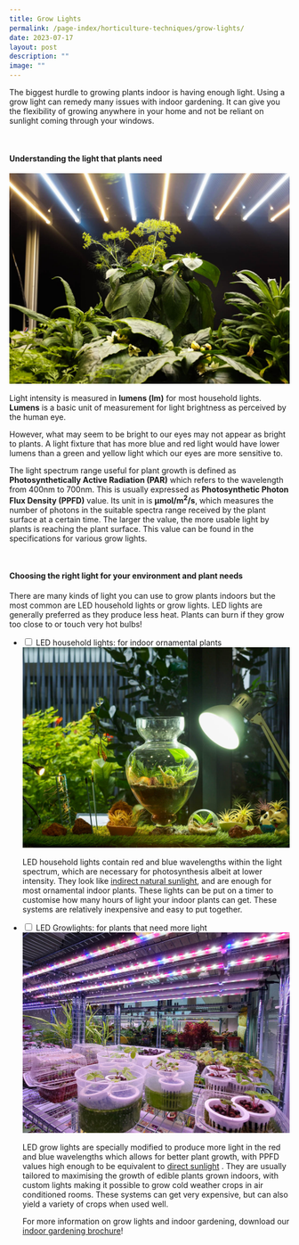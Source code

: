 ```yaml
---
title: Grow Lights
permalink: /page-index/horticulture-techniques/grow-lights/
date: 2023-07-17
layout: post
description: ""
image: ""
---
```

<section>
	<p>The biggest hurdle to growing plants indoor is having enough light. Using a grow light can remedy many issues with indoor gardening. It can give you the flexibility of growing anywhere in your home and not be reliant on sunlight coming through your windows. </p>
	<br>
</section>

<section>
	<h4>Understanding the light that plants need</h4>
	<img title="An indoor light growing setup to grow cold-weather crops. Photo by Jacqueline Chua." src="/images/Hardscapes/Growlight_JacChua.jpg">
	<p>Light intensity is measured in <b>lumens (lm)</b> for most household lights. <b>Lumens</b> is a basic unit of measurement for light brightness as perceived by the human eye.</p>
	<p>However, what may seem to be bright to our eyes may not appear as bright to plants. A light fixture that has more blue and red light would have lower lumens than a green and yellow light which our eyes are more sensitive to.</p>  
	<p>The light spectrum range useful for plant growth is defined as <strong>Photosynthetically Active Radiation (PAR)</strong> which refers to the wavelength from 400nm to 700nm. This is usually expressed as <strong>Photosynthetic Photon Flux Density (PPFD)</strong> value. Its unit in is <strong>µmol/m<sup>2</sup>/s</strong>, which measures the number of photons in the suitable spectra range received by the plant surface at a certain time. The larger the value, the more usable light by plants is reaching the plant surface. This value can be found in the specifications for various grow lights.</p>
	<br>
</section>

<section>
	<h4>Choosing the right light for your environment and plant needs</h4>
	<p>There are many kinds of light you can use to grow plants indoors but the most common are LED household lights or grow lights. LED lights are generally preferred as they produce less heat. Plants can burn if they grow too close to or touch very hot bulbs! </p>
	<ul class="jekyllcodex_accordion">
	<li><input type="checkbox" id="accordion1">
		<label for="accordion1">LED household lights: for indoor ornamental plants</label><div>
			<img title="An LED household light provides the equivalent of indirect natural sunlight, and is enough for most indoor ornamental plants. Photo by Jacqueline Chua." src="/images/Hardscapes/Growlight_JacChua%20(1).jpg">
	<p>LED household lights contain red and blue wavelengths within the light spectrum, which are necessary for photosynthesis albeit at lower intensity. They look like <a href="/page-index/horticulture-techniques/gauging-light/">indirect natural sunlight</a>, and are enough for most ornamental indoor plants. These lights can be put on a timer to customise how many hours of light your indoor plants can get. These systems are relatively inexpensive and easy to put together.</p>
		</div></li>
	<li><input type="checkbox" id="accordion2">
		<label for="accordion2">LED Growlights: for plants that need more light</label><div>
	<img title="Red, blue and white LED growlights to grow a variety of plants indoors. Photo by Jacqueline Chua." src="/images/Hardscapes/Growlight_JacChua%20(2).jpg">
	<p>LED grow lights are specially modified to produce more light in the red and blue wavelengths which allows for better plant growth, with PPFD values high enough to be equivalent to <a href="/page-index/horticulture-techniques/gauging-light/">direct sunlight</a> . They are usually tailored to maximising the growth of edible plants grown indoors, with custom lights making it possible to grow cold weather crops in air conditioned rooms. These systems can get very expensive, but can also yield a variety of crops when used well.</p>
	<p>For more information on grow lights and indoor gardening, download our <a download="" href="/files/introduction%20to%20indoor%20gardening.pdf">indoor gardening brochure</a>!
	<br>
</p></div></li></ul></section>